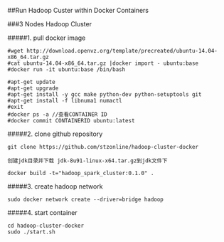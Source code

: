 ##Run Hadoop Custer within Docker Containers


###3 Nodes Hadoop Cluster

#####1. pull docker image
```
#wget http://download.openvz.org/template/precreated/ubuntu-14.04-x86_64.tar.gz
#cat ubuntu-14.04-x86_64.tar.gz |docker import - ubuntu:base
#docker run -it ubuntu:base /bin/bash

#apt-get update
#apt-get upgrade
#apt-get install -y gcc make python-dev python-setuptools git 
#apt-get install -f libnuma1 numactl
#exit
#docker ps -a //查看CONTAINER ID
#docker commit CONTAINERID ubuntu:latest
```
#####2. clone github repository

```
git clone https://github.com/stzonline/hadoop-cluster-docker

创建jdk目录并下载 jdk-8u91-linux-x64.tar.gz到jdk文件下

docker build -t="hadoop_spark_cluster:0.1.0" .
```

#####3. create hadoop network

```
sudo docker network create --driver=bridge hadoop
```

#####4. start container
```
cd hadoop-cluster-docker
sudo ./start.sh
```
